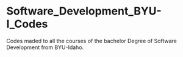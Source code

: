 # Software_Development_BYU-I_Codes
Codes maded to all the courses of the bachelor Degree of Software Development from BYU-Idaho.
